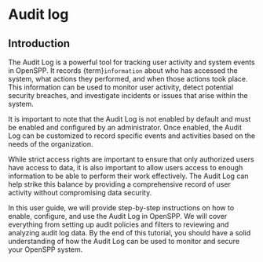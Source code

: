 # Audit log

## Introduction

The Audit Log is a powerful tool for tracking user activity and system events in OpenSPP. It records {term}`information` about who has accessed the system, what actions they performed, and when those actions took place. This information can be used to monitor user activity, detect potential security breaches, and investigate incidents or issues that arise within the system.

It is important to note that the Audit Log is not enabled by default and must be enabled and configured by an administrator. Once enabled, the Audit Log can be customized to record specific events and activities based on the needs of the organization.

While strict access rights are important to ensure that only authorized users have access to data, it is also important to allow users access to enough information to be able to perform their work effectively. The Audit Log can help strike this balance by providing a comprehensive record of user activity without compromising data security.

In this user guide, we will provide step-by-step instructions on how to enable, configure, and use the Audit Log in OpenSPP. We will cover everything from setting up audit policies and filters to reviewing and analyzing audit log data. By the end of this tutorial, you should have a solid understanding of how the Audit Log can be used to monitor and secure your OpenSPP system.

